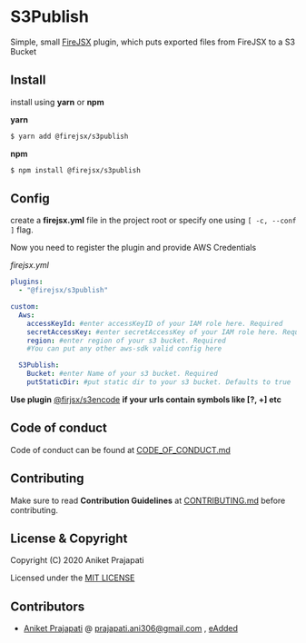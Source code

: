 # S3Publish

Simple, small [FireJSX](https://github.com/eAdded/FireJSX) plugin, which puts exported files from FireJSX to a S3 Bucket

## Install

install using **yarn** or **npm**

**yarn**

```bash
$ yarn add @firejsx/s3publish
```

**npm**

```bash
$ npm install @firejsx/s3publish
```

## Config

create a **firejsx.yml** file in the project root or specify one using `[ -c, --conf ]` flag.

Now you need to register the plugin and provide AWS Credentials

*firejsx.yml*

```yaml
plugins:
  - "@firejsx/s3publish"

custom:
  Aws:
    accessKeyId: #enter accessKeyID of your IAM role here. Required
    secretAccessKey: #enter secretAccessKey of your IAM role here. Required
    region: #enter region of your s3 bucket. Required
    #You can put any other aws-sdk valid config here

  S3Publish:
    Bucket: #enter Name of your s3 bucket. Required
    putStaticDir: #put static dir to your s3 bucket. Defaults to true
```

**Use plugin** [@firjsx/s3encode](https://www.npmjs.com/package/@firejsx/s3encode) **if your urls contain symbols like [?, +] etc**

## Code of conduct

Code of conduct can be found at [CODE_OF_CONDUCT.md](CODE_OF_CONDUCT.md)

## Contributing

Make sure to read **Contribution Guidelines** at [CONTRIBUTING.md](CONTRIBUTING.md) before contributing.

## License & Copyright

Copyright (C) 2020 Aniket Prajapati

Licensed under the [MIT LICENSE](LICENSE)

## Contributors
 + [Aniket Prajapati](https://github.com/aniketfuryrocks) @ prajapati.ani306@gmail.com , [eAdded](http://www.eadded.com)
